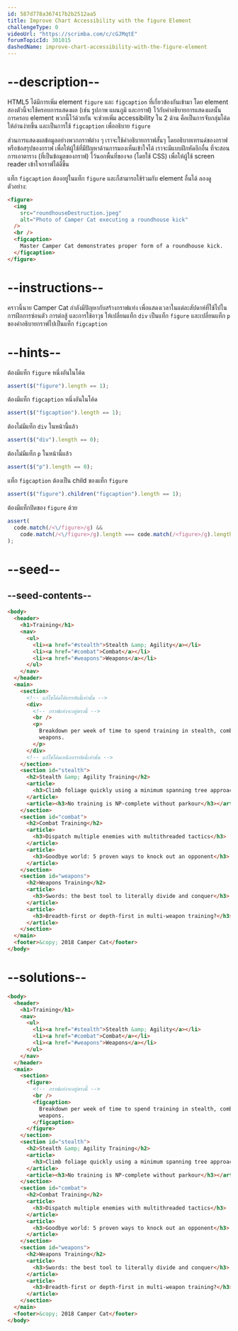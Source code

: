```yaml
---
id: 587d778a367417b2b2512aa5
title: Improve Chart Accessibility with the figure Element
challengeType: 0
videoUrl: "https://scrimba.com/c/cGJMqtE"
forumTopicId: 301015
dashedName: improve-chart-accessibility-with-the-figure-element
---
```


# --description--

HTML5 ได้มีการเพิ่ม element `figure` และ `figcaption` ที่เกี่ยวข้องกันเข้ามา
โดย element สองตัวนี้จะใช้ครอบการแสดงผล (เช่น รูปภาพ แผนภูมิ และกราฟ) ไว้กับคำอธิบายการแสดงผลนั้น
การครอบ element พวกนี้ไว้ด้วยกัน จะช่วยเพิ่ม accessibility ใน 2 ด้าน คือเป็นการจับกลุ่มโค้ดให้อ่านง่ายขึ้น และเป็นการใช้ `figcaption` เพื่ออธิบาย `figure`

ส่วนการแสดงผลข้อมูลอย่างพวกกราฟต่าง ๆ เราจะใช้คำอธิบายกราฟสั้นๆ โดยอธิบายเทรนด์ของกราฟ หรือข้อสรุปของกราฟ เพื่อให้ผู้ใช้ที่มีปัญหาด้านการมองเห็นเข้าใจได้
เราจะมีแบบฝึกหัดอีกอื่น ที่จะสอนการเอาตาราง (ที่เป็นข้อมูลของกราฟ) ไว้นอกพื้นที่ของจอ (โดยใช้ CSS) เพื่อให้ผู้ใช้ screen reader เข้าใจกราฟได้ดีขึ้น

แท็ก `figcaption` ต้องอยู่ในแท็ก `figure` และก็สามารถใช้ร่วมกับ element อื่นได้
ลองดูตัวอย่าง:

```html
<figure>
  <img
    src="roundhouseDestruction.jpeg"
    alt="Photo of Camper Cat executing a roundhouse kick"
  />
  <br />
  <figcaption>
    Master Camper Cat demonstrates proper form of a roundhouse kick.
  </figcaption>
</figure>
```

# --instructions--

คราวนี้นาย Camper Cat กำลังมีปัญหากับสร้างกราฟแท่ง เพื่อแสดงเวลาในแต่ละสัปดาห์ที่ใช้ไปในการฝีกการซ่อนตัว การต่อสู้ และการใช้อาวุธ
ให้เปลี่ยนแท็ก `div` เป็นแท็ก `figure` และเปลี่ยนแท็ก `p` ของคำอธิบายกราฟไปเป็นแท็ก `figcaption`

# --hints--

ต้องมีแท็ก `figure` หนึ่งอันในโค้ด

```js
assert($("figure").length == 1);
```

ต้องมีแท็ก `figcaption` หนึ่งอันในโค้ด

```js
assert($("figcaption").length == 1);
```

ต้องไม่มีแท็ก `div` ในหน้านี้แล้ว

```js
assert($("div").length == 0);
```

ต้องไม่มีแท็ก `p` ในหน้านี้แล้ว

```js
assert($("p").length == 0);
```

แท็ก `figcaption` ต้องเป็น child ของแท็ก `figure`

```js
assert($("figure").children("figcaption").length == 1);
```

ต้องมีแท็กปิดของ `figure` ด้วย

```js
assert(
  code.match(/<\/figure>/g) &&
    code.match(/<\/figure>/g).length === code.match(/<figure>/g).length
);
```

# --seed--

## --seed-contents--

```html
<body>
  <header>
    <h1>Training</h1>
    <nav>
      <ul>
        <li><a href="#stealth">Stealth &amp; Agility</a></li>
        <li><a href="#combat">Combat</a></li>
        <li><a href="#weapons">Weapons</a></li>
      </ul>
    </nav>
  </header>
  <main>
    <section>
      <!-- แก้ไขโค้ดใต้บรรทัดนี้เท่านั้น -->
      <div>
        <!-- กราฟแท่งจะอยู่ตรงนี้ -->
        <br />
        <p>
          Breakdown per week of time to spend training in stealth, combat, and
          weapons.
        </p>
      </div>
      <!-- แก้ไขโค้ดเหนือบรรทัดนี้เท่านั้น -->
    </section>
    <section id="stealth">
      <h2>Stealth &amp; Agility Training</h2>
      <article>
        <h3>Climb foliage quickly using a minimum spanning tree approach</h3>
      </article>
      <article><h3>No training is NP-complete without parkour</h3></article>
    </section>
    <section id="combat">
      <h2>Combat Training</h2>
      <article>
        <h3>Dispatch multiple enemies with multithreaded tactics</h3>
      </article>
      <article>
        <h3>Goodbye world: 5 proven ways to knock out an opponent</h3>
      </article>
    </section>
    <section id="weapons">
      <h2>Weapons Training</h2>
      <article>
        <h3>Swords: the best tool to literally divide and conquer</h3>
      </article>
      <article>
        <h3>Breadth-first or depth-first in multi-weapon training?</h3>
      </article>
    </section>
  </main>
  <footer>&copy; 2018 Camper Cat</footer>
</body>
```

# --solutions--

```html
<body>
  <header>
    <h1>Training</h1>
    <nav>
      <ul>
        <li><a href="#stealth">Stealth &amp; Agility</a></li>
        <li><a href="#combat">Combat</a></li>
        <li><a href="#weapons">Weapons</a></li>
      </ul>
    </nav>
  </header>
  <main>
    <section>
      <figure>
        <!-- กราฟแท่งจะอยู่ตรงนี้ -->
        <br />
        <figcaption>
          Breakdown per week of time to spend training in stealth, combat, and
          weapons.
        </figcaption>
      </figure>
    </section>
    <section id="stealth">
      <h2>Stealth &amp; Agility Training</h2>
      <article>
        <h3>Climb foliage quickly using a minimum spanning tree approach</h3>
      </article>
      <article><h3>No training is NP-complete without parkour</h3></article>
    </section>
    <section id="combat">
      <h2>Combat Training</h2>
      <article>
        <h3>Dispatch multiple enemies with multithreaded tactics</h3>
      </article>
      <article>
        <h3>Goodbye world: 5 proven ways to knock out an opponent</h3>
      </article>
    </section>
    <section id="weapons">
      <h2>Weapons Training</h2>
      <article>
        <h3>Swords: the best tool to literally divide and conquer</h3>
      </article>
      <article>
        <h3>Breadth-first or depth-first in multi-weapon training?</h3>
      </article>
    </section>
  </main>
  <footer>&copy; 2018 Camper Cat</footer>
</body>
```
